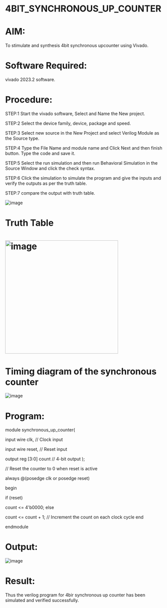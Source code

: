 # 4BIT_SYNCHRONOUS_UP_COUNTER
# AIM:
To stimulate and synthesis 4bit synchronous upcounter using Vivado.

# Software Required:
vivado 2023.2 software.

# Procedure:
STEP:1 Start the vivado software, Select and Name the New project.

STEP:2 Select the device family, device, package and speed.

STEP:3 Select new source in the New Project and select Verilog Module as the Source type.

STEP:4 Type the File Name and module name and Click Next and then finish button. Type the code and save it.

STEP:5 Select the run simulation and then run Behavioral Simulation in the Source Window and click the check syntax.

STEP:6 Click the simulation to simulate the program and give the inputs and verify the outputs as per the truth table.

STEP:7 compare the output with truth table.


![image](https://github.com/RESMIRNAIR/4BIT_SYNCHRONOUS_UP_COUNTER/assets/154305926/4d676d34-2f12-420a-9c55-befa279f5ec0)
# Truth Table
# <img width="362" alt="image" src="https://github.com/RESMIRNAIR/4BIT_SYNCHRONOUS_UP_COUNTER/assets/154305926/2be84c5a-099f-4418-8d0b-ace34f734342">
# Timing diagram of the synchronous counter
![image](https://github.com/RESMIRNAIR/4BIT_SYNCHRONOUS_UP_COUNTER/assets/154305926/62c47758-b0a4-4fe0-842f-5c4245a88ff2)
# Program:
module synchronous_up_counter(

input wire clk, // Clock input

input wire reset, // Reset input

output reg [3:0] count // 4-bit output );

// Reset the counter to 0 when reset is active

always @(posedge clk or posedge reset)

begin

if (reset)

count <= 4'b0000; else

count <= count + 1; // Increment the count on each clock cycle end

endmodule

# Output:
![image](https://github.com/RESMIRNAIR/4BIT_SYNCHRONOUS_UP_COUNTER/assets/161814091/f25a46e3-6728-445b-8d44-94504b20a4fe)

# Result:
Thus the verilog program for 4bir synchronous up counter has been simulated and verified successfully.
